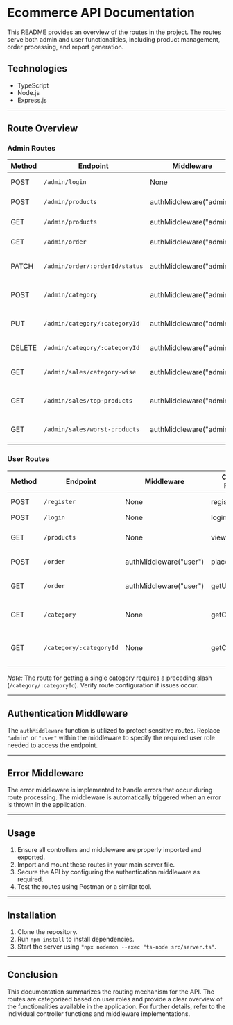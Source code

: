 # Ecommerce API Documentation

This README provides an overview of the routes in the project. The routes serve both admin and user functionalities, including product management, order processing, and report generation.

## Technologies

- TypeScript
- Node.js
- Express.js

---

## Route Overview

### Admin Routes

| Method | Endpoint                                  | Middleware         | Controller Function               | Description                              |
| ------ | ----------------------------------------- | ------------------ | --------------------------------- | ---------------------------------------- |
| POST   | `/admin/login`                            | None               | adminLogin                        | Admin login functionality                |
| POST   | `/admin/products`                         | authMiddleware("admin")  | addProduct                   | Add a new product                        |
| GET    | `/admin/products`                         | authMiddleware("admin")  | listProducts                 | List all products                        |
| GET    | `/admin/order`                              | authMiddleware("admin")  | getAllOrders                 | Retrieve all orders                      |
| PATCH  | `/admin/order/:orderId/status`            | authMiddleware("admin")  | updateOrderStatus            | Update specific order status             |
| POST   | `/admin/category`                         | authMiddleware("admin")  | createCategory               | Create a new category                    |
| PUT    | `/admin/category/:categoryId`             | authMiddleware("admin")  | updateCategory               | Update an existing category              |
| DELETE | `/admin/category/:categoryId`             | authMiddleware("admin")  | deleteCategory               | Delete a category                        |
| GET    | `/admin/sales/category-wise`              | authMiddleware("admin")  | getSalesByCategory           | Get sales statistics by category         |
| GET    | `/admin/sales/top-products`               | authMiddleware("admin")  | getTopSellingProducts        | Get top selling products                 |
| GET    | `/admin/sales/worst-products`             | authMiddleware("admin")  | getWorstSellingProducts      | Get worst selling products               |

### User Routes

| Method | Endpoint                | Middleware         | Controller Function   | Description                              |
| ------ | ----------------------- | ------------------ | --------------------- | ---------------------------------------- |
| POST   | `/register`             | None               | registerUser          | User registration                        |
| POST   | `/login`                | None               | loginUser             | User login                               |
| GET    | `/products`             | None               | viewProducts          | View available products                  |
| POST   | `/order`                | authMiddleware("user") | placeOrder         | Place an order                          |
| GET    | `/order`                | authMiddleware("user") | getUserOrders      | Retrieve user's orders                   |
| GET    | `/category`             | None               | getCategories         | Get all product categories               |
| GET    | `/category/:categoryId` | None               | getCategoryById       | Get a specific category by its ID        |

*Note:* The route for getting a single category requires a preceding slash (`/category/:categoryId`). Verify route configuration if issues occur.

---

## Authentication Middleware

The `authMiddleware` function is utilized to protect sensitive routes. Replace `"admin"` or `"user"` within the middleware to specify the required user role needed to access the endpoint.

---

## Error Middleware

The error middleware is implemented to handle errors that occur during route processing. The middleware is automatically triggered when an error is thrown in the application.

---

## Usage

1. Ensure all controllers and middleware are properly imported and exported.
2. Import and mount these routes in your main server file.
3. Secure the API by configuring the authentication middleware as required.
4. Test the routes using Postman or a similar tool.

---

## Installation

1. Clone the repository.
2. Run `npm install` to install dependencies.
3. Start the server using `"npx nodemon --exec "ts-node src/server.ts"`.

---

## Conclusion

This documentation summarizes the routing mechanism for the API. The routes are categorized based on user roles and provide a clear overview of the functionalities available in the application. For further details, refer to the individual controller functions and middleware implementations.
